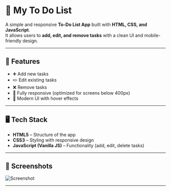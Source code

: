 # 📝 My To Do List

A simple and responsive **To-Do List App** built with **HTML, CSS, and JavaScript**.  
It allows users to **add, edit, and remove tasks** with a clean UI and mobile-friendly design.  

---

## 🚀 Features
- ➕ Add new tasks  
- ✏️ Edit existing tasks  
- ❌ Remove tasks  
- 📱 Fully responsive (optimized for screens below 400px)  
- 🎨 Modern UI with hover effects  

---

## 🖥️ Tech Stack
- **HTML5** – Structure of the app  
- **CSS3** – Styling with responsive design  
- **JavaScript (Vanilla JS)** – Functionality (add, edit, delete tasks)  

---

## 📸 Screenshots

![ Screenshot](<img width="1913" height="909" alt="Screenshot 2025-08-22 082225" src="https://github.com/user-attachments/assets/bbc1752f-90bb-4261-94ed-459d8b7d755c" />)

---
